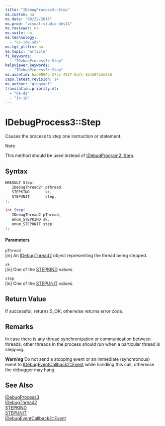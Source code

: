 ```yaml
---
title: "IDebugProcess3::Step"
ms.custom: na
ms.date: "09/22/2016"
ms.prod: "visual-studio-dev14"
ms.reviewer: na
ms.suite: na
ms.technology: 
  - "vs-ide-sdk"
ms.tgt_pltfrm: na
ms.topic: "article"
f1_keywords: 
  - "IDebugProcess3::Step"
helpviewer_keywords: 
  - "IDebugProcess3::Step"
ms.assetid: 6ad9094c-27cc-4927-8a7c-1b4d97b2e436
caps.latest.revision: 14
ms.author: "gregvanl"
translation.priority.mt: 
  - "de-de"
  - "ja-jp"
---
```

# IDebugProcess3::Step
Causes the process to step one instruction or statement.  
  
> [!NOTE]
>  This method should be used instead of [IDebugProgram2::Step](../vs140/idebugprogram2--step.md).  
  
## Syntax  
  
```cpp  
HRESULT Step(  
   IDebugThread2* pThread,  
   STEPKIND       sk,  
   STEPUNIT       step,  
);  
```  
  
```c#  
int Step(  
   IDebugThread2 pThread,   
   enum_STEPKIND sk,   
   enum_STEPUNIT step  
);  
```  
  
#### Parameters  
 `pThread`  
 [in] An [IDebugThread2](../vs140/idebugthread2.md) object representing the thread being stepped.  
  
 `sk`  
 [in] One of the [STEPKIND](../vs140/stepkind.md) values.  
  
 `step`  
 [in] One of the [STEPUNIT](../vs140/stepunit.md) values.  
  
## Return Value  
 If successful, returns S_OK; otherwise returns error code.  
  
## Remarks  
 In case there is any thread synchronization or communication between threads, other threads in the process should run when a particular thread is stepping.  
  
 **Warning** Do not send a stopping event or an immediate (synchronous) event to [IDebugEventCallback2::Event](../vs140/idebugeventcallback2--event.md) while handling this call; otherwise the debugger may hang.  
  
## See Also  
 [IDebugProcess3](../vs140/idebugprocess3.md)   
 [IDebugThread2](../vs140/idebugthread2.md)   
 [STEPKIND](../vs140/stepkind.md)   
 [STEPUNIT](../vs140/stepunit.md)   
 [IDebugEventCallback2::Event](../vs140/idebugeventcallback2--event.md)